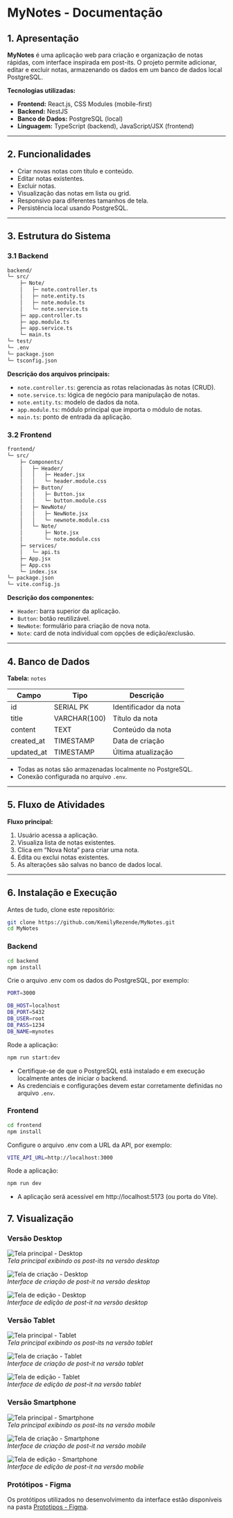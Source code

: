 # **MyNotes - Documentação**

## **1. Apresentação**

**MyNotes** é uma aplicação web para criação e organização de notas rápidas, com interface inspirada em post-its. O projeto permite adicionar, editar e excluir notas, armazenando os dados em um banco de dados local PostgreSQL.

**Tecnologias utilizadas:**

- **Frontend:** React.js, CSS Modules (mobile-first)
- **Backend:** NestJS
- **Banco de Dados:** PostgreSQL (local)
- **Linguagem:** TypeScript (backend), JavaScript/JSX (frontend)

---

## **2. Funcionalidades**

- Criar novas notas com título e conteúdo.
- Editar notas existentes.
- Excluir notas.
- Visualização das notas em lista ou grid.
- Responsivo para diferentes tamanhos de tela.
- Persistência local usando PostgreSQL.

---

## **3. Estrutura do Sistema**

### **3.1 Backend**

```bash
backend/
└─ src/
    ├─ Note/
    │   ├─ note.controller.ts
    │   ├─ note.entity.ts
    │   ├─ note.module.ts
    │   └─ note.service.ts
    ├─ app.controller.ts
    ├─ app.module.ts
    ├─ app.service.ts
    └─ main.ts
└─ test/
└─ .env
└─ package.json
└─ tsconfig.json
```


**Descrição dos arquivos principais:**

- `note.controller.ts`: gerencia as rotas relacionadas às notas (CRUD).
- `note.service.ts`: lógica de negócio para manipulação de notas.
- `note.entity.ts`: modelo de dados da nota.
- `app.module.ts`: módulo principal que importa o módulo de notas.
- `main.ts`: ponto de entrada da aplicação.

### **3.2 Frontend**

```bash
frontend/
└─ src/
    ├─ Components/
    │   ├─ Header/
    │   │   ├─ Header.jsx
    │   │   └─ header.module.css
    │   ├─ Button/
    │   │   ├─ Button.jsx
    │   │   └─ button.module.css
    │   ├─ NewNote/
    │   │   ├─ NewNote.jsx
    │   │   └─ newnote.module.css
    │   └─ Note/
    │       ├─ Note.jsx
    │       └─ note.module.css
    ├─ services/
    │   └─ api.ts
    ├─ App.jsx
    ├─ App.css
    └─ index.jsx
└─ package.json
└─ vite.config.js
```


**Descrição dos componentes:**

- `Header`: barra superior da aplicação.
- `Button`: botão reutilizável.
- `NewNote`: formulário para criação de nova nota.
- `Note`: card de nota individual com opções de edição/exclusão.

---

## **4. Banco de Dados**

**Tabela:** `notes`

| Campo      | Tipo         | Descrição             |
| ---------- | ------------ | -------------------- |
| id         | SERIAL PK    | Identificador da nota |
| title      | VARCHAR(100) | Título da nota        |
| content    | TEXT         | Conteúdo da nota      |
| created_at | TIMESTAMP    | Data de criação       |
| updated_at | TIMESTAMP    | Última atualização    |

- Todas as notas são armazenadas localmente no PostgreSQL.
- Conexão configurada no arquivo `.env`.

---

## **5. Fluxo de Atividades**

**Fluxo principal:**

1. Usuário acessa a aplicação.
2. Visualiza lista de notas existentes.
3. Clica em “Nova Nota” para criar uma nota.
4. Edita ou exclui notas existentes.
5. As alterações são salvas no banco de dados local.

---

## **6. Instalação e Execução**

Antes de tudo, clone este repositório:

```bash
git clone https://github.com/KemilyRezende/MyNotes.git
cd MyNotes
```

### **Backend**

```bash
cd backend
npm install
```

Crie o arquivo .env com os dados do PostgreSQL, por exemplo:

```bash
PORT=3000

DB_HOST=localhost
DB_PORT=5432
DB_USER=root
DB_PASS=1234
DB_NAME=mynotes
```

Rode a aplicação:

```bash
npm run start:dev
```

- Certifique-se de que o PostgreSQL está instalado e em execução localmente antes de iniciar o backend.
- As credenciais e configurações devem estar corretamente definidas no arquivo `.env`.


### **Frontend**

```bash
cd frontend
npm install
```

Configure o arquivo .env com a URL da API, por exemplo:

```bash
VITE_API_URL=http://localhost:3000
```

Rode a aplicação:

```bash
npm run dev
```

- A aplicação será acessível em http://localhost:5173 (ou porta do Vite).

## **7. Visualização**

### **Versão Desktop**

![Tela principal - Desktop](https://github.com/KemilyRezende/MyNotes/blob/main/telas/Desktop_main.png)  
*Tela principal exibindo os post-its na versão desktop*

![Tela de criação - Desktop](https://github.com/KemilyRezende/MyNotes/blob/main/telas/Desktop_create.png)  
*Interface de criação de post-it na versão desktop*

![Tela de edição - Desktop](https://github.com/KemilyRezende/MyNotes/blob/main/telas/Desktop_edit.png)  
*Interface de edição de post-it na versão desktop*

### **Versão Tablet**

![Tela principal - Tablet](https://github.com/KemilyRezende/MyNotes/blob/main/telas/Tablet_main.png)  
*Tela principal exibindo os post-its na versão tablet*

![Tela de criação - Tablet](https://github.com/KemilyRezende/MyNotes/blob/main/telas/Tablet_create.png)  
*Interface de criação de post-it na versão tablet*

![Tela de edição - Tablet](https://github.com/KemilyRezende/MyNotes/blob/main/telas/Tablet_edit.png)  
*Interface de edição de post-it na versão tablet*


### **Versão Smartphone**

![Tela principal - Smartphone](https://github.com/KemilyRezende/MyNotes/blob/main/telas/Smartphone_main.png)  
*Tela principal exibindo os post-its na versão mobile*

![Tela de criação - Smartphone](https://github.com/KemilyRezende/MyNotes/blob/main/telas/Smarphone_create.png)  
*Interface de criação de post-it na versão mobile*

![Tela de edição - Smartphone](https://github.com/KemilyRezende/MyNotes/blob/main/telas/Smartphone_edit.png)  
*Interface de edição de post-it na versão mobile*

### **Protótipos - Figma**

Os protótipos utilizados no desenvolvimento da interface estão disponíveis na pasta [Prototipos - Figma](https://github.com/KemilyRezende/MyNotes/tree/main/Prototipos%20-%20Figma).


